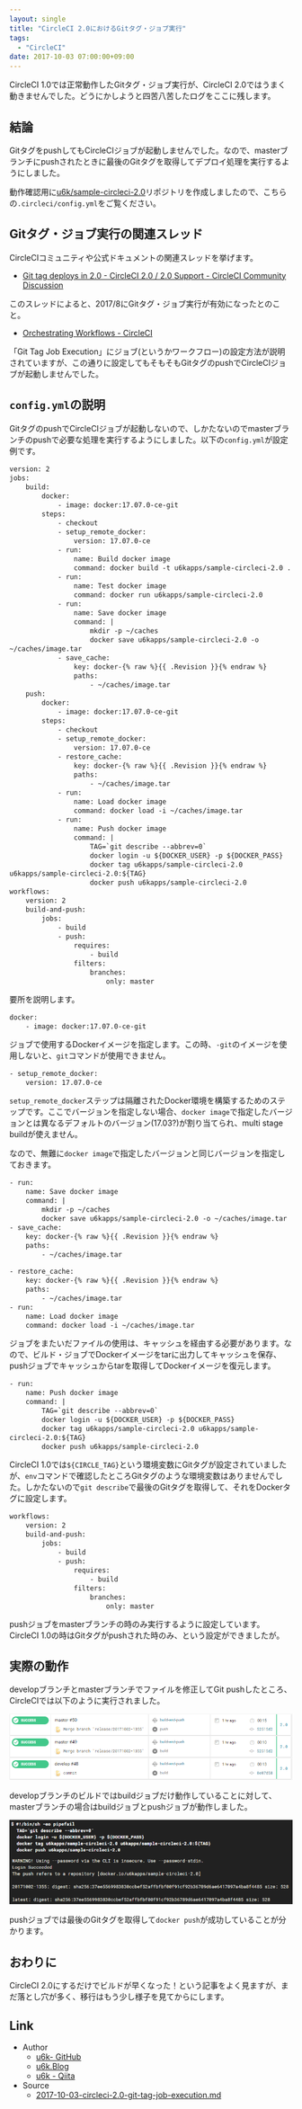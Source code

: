 ```yaml
---
layout: single
title: "CircleCI 2.0におけるGitタグ・ジョブ実行"
tags:
  - "CircleCI"
date: 2017-10-03 07:00:00+09:00
---
```


CircleCI 1.0では正常動作したGitタグ・ジョブ実行が、CircleCI 2.0ではうまく動きませんでした。どうにかしようと四苦八苦したログをここに残します。

## 結論

GitタグをpushしてもCircleCIジョブが起動しませんでした。なので、masterブランチにpushされたときに最後のGitタグを取得してデプロイ処理を実行するようにしました。

動作確認用に[u6k/sample-circleci-2.0](https://github.com/u6k/sample-circleci-2.0)リポジトリを作成しましたので、こちらの`.circleci/config.yml`をご覧ください。

## Gitタグ・ジョブ実行の関連スレッド

CircleCIコミュニティや公式ドキュメントの関連スレッドを挙げます。

- [Git tag deploys in 2.0 - CircleCI 2.0 / 2.0 Support - CircleCI Community Discussion](https://discuss.circleci.com/t/git-tag-deploys-in-2-0/9493/24)

このスレッドによると、2017/8にGitタグ・ジョブ実行が有効になったとのこと。

- [Orchestrating Workflows - CircleCI](https://circleci.com/docs/2.0/workflows/#git-tag-job-execution)

「Git Tag Job Execution」にジョブ(というかワークフロー)の設定方法が説明されていますが、この通りに設定してもそもそもGitタグのpushでCircleCIジョブが起動しませんでした。

## `config.yml`の説明

GitタグのpushでCircleCIジョブが起動しないので、しかたないのでmasterブランチのpushで必要な処理を実行するようにしました。以下の`config.yml`が設定例です。

```
version: 2
jobs:
    build:
        docker:
            - image: docker:17.07.0-ce-git
        steps:
            - checkout
            - setup_remote_docker:
                version: 17.07.0-ce
            - run:
                name: Build docker image
                command: docker build -t u6kapps/sample-circleci-2.0 .
            - run:
                name: Test docker image
                command: docker run u6kapps/sample-circleci-2.0
            - run:
                name: Save docker image
                command: |
                    mkdir -p ~/caches
                    docker save u6kapps/sample-circleci-2.0 -o ~/caches/image.tar
            - save_cache:
                key: docker-{% raw %}{{ .Revision }}{% endraw %}
                paths:
                    - ~/caches/image.tar
    push:
        docker:
            - image: docker:17.07.0-ce-git
        steps:
            - checkout
            - setup_remote_docker:
                version: 17.07.0-ce
            - restore_cache:
                key: docker-{% raw %}{{ .Revision }}{% endraw %}
                paths:
                    - ~/caches/image.tar
            - run:
                name: Load docker image
                command: docker load -i ~/caches/image.tar
            - run:
                name: Push docker image
                command: |
                    TAG=`git describe --abbrev=0`
                    docker login -u ${DOCKER_USER} -p ${DOCKER_PASS}
                    docker tag u6kapps/sample-circleci-2.0 u6kapps/sample-circleci-2.0:${TAG}
                    docker push u6kapps/sample-circleci-2.0
workflows:
    version: 2
    build-and-push:
        jobs:
            - build
            - push:
                requires:
                    - build
                filters:
                    branches:
                        only: master
```

要所を説明します。

```
docker:
    - image: docker:17.07.0-ce-git
```

ジョブで使用するDockerイメージを指定します。この時、`-git`のイメージを使用しないと、`git`コマンドが使用できません。

```
- setup_remote_docker:
    version: 17.07.0-ce
```

`setup_remote_docker`ステップは隔離されたDocker環境を構築するためのステップです。ここでバージョンを指定しない場合、`docker image`で指定したバージョンとは異なるデフォルトのバージョン(17.03?)が割り当てられ、multi stage buildが使えません。

なので、無難に`docker image`で指定したバージョンと同じバージョンを指定しておきます。

```
- run:
    name: Save docker image
    command: |
        mkdir -p ~/caches
        docker save u6kapps/sample-circleci-2.0 -o ~/caches/image.tar
- save_cache:
    key: docker-{% raw %}{{ .Revision }}{% endraw %}
    paths:
        - ~/caches/image.tar
```

```
- restore_cache:
    key: docker-{% raw %}{{ .Revision }}{% endraw %}
    paths:
        - ~/caches/image.tar
- run:
    name: Load docker image
    command: docker load -i ~/caches/image.tar
```

ジョブをまたいだファイルの使用は、キャッシュを経由する必要があります。なので、ビルド・ジョブでDockerイメージをtarに出力してキャッシュを保存、pushジョブでキャッシュからtarを取得してDockerイメージを復元します。

```
- run:
    name: Push docker image
    command: |
        TAG=`git describe --abbrev=0`
        docker login -u ${DOCKER_USER} -p ${DOCKER_PASS}
        docker tag u6kapps/sample-circleci-2.0 u6kapps/sample-circleci-2.0:${TAG}
        docker push u6kapps/sample-circleci-2.0
```

CircleCI 1.0では`${CIRCLE_TAG}`という環境変数にGitタグが設定されていましたが、`env`コマンドで確認したところGitタグのような環境変数はありませんでした。しかたないので`git describe`で最後のGitタグを取得して、それをDockerタグに設定します。

```
workflows:
    version: 2
    build-and-push:
        jobs:
            - build
            - push:
                requires:
                    - build
                filters:
                    branches:
                        only: master
```

pushジョブをmasterブランチの時のみ実行するように設定しています。CircleCI 1.0の時はGitタグがpushされた時のみ、という設定ができましたが。

## 実際の動作

developブランチとmasterブランチでファイルを修正してGit pushしたところ、CircleCIでは以下のように実行されました。

![circleci-001](/assets/img/2017-10-03-circleci-2.0-git-tag-job-execution/circleci-001.png)

developブランチのビルドではbuildジョブだけ動作していることに対して、masterブランチの場合はbuildジョブとpushジョブが動作しました。

![circleci-002](/assets/img/2017-10-03-circleci-2.0-git-tag-job-execution/circleci-002.png)

pushジョブでは最後のGitタグを取得して`docker push`が成功していることが分かります。

## おわりに

CircleCI 2.0にするだけでビルドが早くなった！という記事をよく見ますが、まだ落とし穴が多く、移行はもう少し様子を見てからにします。

## Link

- Author
    - [u6k- GitHub](https://github.com/u6k)
    - [u6k.Blog](https://blog.u6k.me/)
    - [u6k - Qiita](https://qiita.com/u6k)
- Source
    - [2017-10-03-circleci-2.0-git-tag-job-execution.md](https://github.com/u6k/blog/blob/master/_posts/2017-10-03-circleci-2.0-git-tag-job-execution.md)